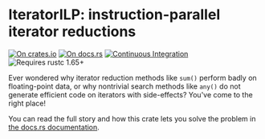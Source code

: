 # IteratorILP: instruction-parallel iterator reductions

[![On crates.io](https://img.shields.io/crates/v/iterator_ilp.svg)](https://crates.io/crates/iterator_ilp)
[![On docs.rs](https://docs.rs/iterator_ilp/badge.svg)](https://docs.rs/iterator_ilp/)
[![Continuous Integration](https://github.com/HadrienG2/iterator_ilp/workflows/Continuous%20Integration/badge.svg)](https://github.com/HadrienG2/iterator_ilp/actions?query=workflow%3A%22Continuous+Integration%22)
![Requires rustc 1.65+](https://img.shields.io/badge/rustc-1.65+-red.svg)

Ever wondered why iterator reduction methods like `sum()` perform badly on
floating-point data, or why nontrivial search methods like `any()` do not
generate efficient code on iterators with side-effects? You've come to the right
place!

You can read the full story and how this crate lets you solve the problem in
[the docs.rs documentation](https://docs.rs/iterator_ilp/latest/iterator_ilp/).
